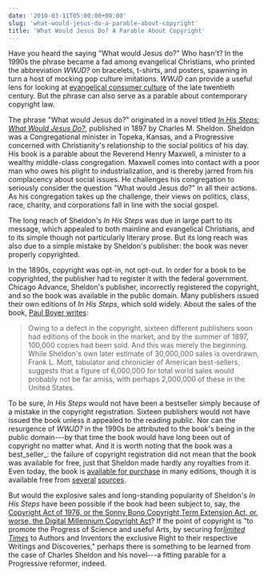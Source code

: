 ```yaml
---
date: '2010-03-11T05:00:00+00:00'
slug: 'what-would-jesus-do-a-parable-about-copyright'
title: 'What Would Jesus Do? A Parable About Copyright'
---
```


Have you heard the saying "What would Jesus do?" Who hasn't? In the 1990s the phrase became a fad among evangelical Christians, who printed the abbreviation *WWJD?* on bracelets, t-shirts, and posters, spawning in turn a host of mocking pop culture imitations. *WWJD* can provide a useful lens for looking at [evangelical consumer culture](http://www.bookforum.com/inprint/016_02/3848) of the late twentieth century. But the phrase can also serve as a parable about contemporary copyright law.

The phrase "What would Jesus do?" originated in a novel titled [*In His Steps: What Would Jesus Do?*](http://books.google.com/books?id=cHVIAAAAMAAJ), published in 1897 by Charles M. Sheldon. Sheldon was a Congregational minister in Topeka, Kansas, and a Progressive concerned with Christianity's relationship to the social politics of his day. His book is a parable about the Reverend Henry Maxwell, a minister to a wealthy middle-class congregation. Maxwell comes into contact with a poor man who owes his plight to industrialization, and is thereby jarred from his complacency about social issues. He challenges his congregation to seriously consider the question "What would Jesus do?" in all their actions. As his congregation takes up the challenge, their views on politics, class, race, charity, and corporations fall in line with the social gospel.

The long reach of Sheldon's *In His Steps* was due in large part to its message, which appealed to both mainline and evangelical Christians, and to its simple though not particularly literary prose. But its long reach was also due to a simple mistake by Sheldon's publisher: the book was never properly copyrighted.

In the 1890s, copyright was opt-in, not opt-out. In order for a book to be copyrighted, the publisher had to register it with the federal government. Chicago Advance, Sheldon's publisher, incorrectly registered the copyright, and so the book was available in the public domain. Many publishers issued their own editions of *In His Steps*, which sold widely. About the sales of the book, [Paul Boyer writes](http://www.jstor.org/stable/2711587):

> Owing to a defect in the copyright, sixteen different publishers soon had editions of the book in the market, and by the summer of 1897, 100,000 copies had been sold. And this was merely the beginning. While Sheldon's own later estimate of 30,000,000 sales is overdrawn, Frank L. Mott, tabulator and chronicler of American best-sellers, suggests that a figure of 6,000,000 for total world sales would probably not be far amiss, with perhaps 2,000,000 of these in the United States.

To be sure, *In His Steps* would not have been a bestseller simply because of a mistake in the copyright registration. Sixteen publishers would not have issued the book unless it appealed to the reading public. Nor can the resurgence of *WWJD?* in the 1990s be attributed to the book's being in the public domain---by that time the book would have long been out of copyright no matter what. And it is worth noting that the book was a best\_seller\_: the failure of copyright registration did not mean that the book was available for free, just that Sheldon made hardly any royalties from it. Even today, the book is [available for purchase](http://www.amazon.com/s/ref=nb_sb_noss?url=search-alias=aps&field-keywords=in+his+steps&x=0&y=0) in many editions, though it is available free from [several](http://www.gutenberg.org/etext/4540) [sources](http://books.google.com/books?id=cHVIAAAAMAAJ&printsec=frontcover&dq=in+his+steps&ei=dWCZS4HvMpbONM-vwdcH&cd=1#v=onepage&q=&f=false).

But would the explosive sales and long-standing popularity of Sheldon's *In His Steps* have been possible if the book had been subject to, say, the [Copyright Act of 1976, or the Sonny Bono Copyright Term Extension Act, or, worse, the Digital Millennium Copyright Act](http://chnm.gmu.edu/digitalhistory/copyright/1.php)? If the point of copyright is "to promote the Progress of Science and useful Arts, by securing for[*limited Times*](http://www.archives.gov/exhibits/charters/constitution_transcript.html) to Authors and Inventors the exclusive Right to their respective Writings and Discoveries," perhaps there is something to be learned from the case of Charles Sheldon and his novel---a fitting parable for a Progressive reformer, indeed.
